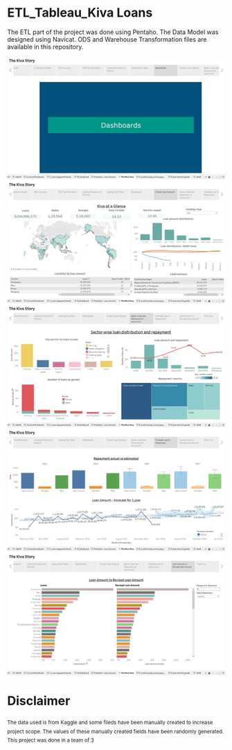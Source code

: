 # ETL_Tableau_Kiva Loans
The ETL part of the project was done using Pentaho. The Data Model was designed using Navicat.
ODS and Warehouse Transformation files are available in this repository.

![Image description](https://github.com/Ritika92/ETL_Tableau_Kiva/blob/master/images/13.jpg)
![Image description](https://github.com/Ritika92/ETL_Tableau_Kiva/blob/master/images/14.jpg)
![Image description](https://github.com/Ritika92/ETL_Tableau_Kiva/blob/master/images/15.jpg)
![Image description](https://github.com/Ritika92/ETL_Tableau_Kiva/blob/master/images/16.jpg)
![Image description](https://github.com/Ritika92/ETL_Tableau_Kiva/blob/master/images/17.jpg)

# Disclaimer 
<sub> The data used is from Kaggle and some fileds have been manually created to increase project scope. The values of these manually created fields have been randomly generated. </sub>
<sub> This project was done in a team of 3 </sub>

